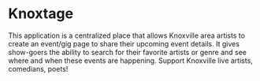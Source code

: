 # Knoxtage 

This application is a centralized place that allows Knoxville area artists to create an event/gig page to share their upcoming event details. It gives show-goers the ability to search for their favorite artists or genre and see where and when these events are happening. Support Knoxville live artists, comedians, poets!


